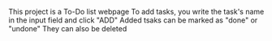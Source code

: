 This project is a To-Do list webpage
To add tasks, you write the task's name in the input field and click "ADD"
Added tsaks can be marked as "done" or "undone"
They can also be deleted